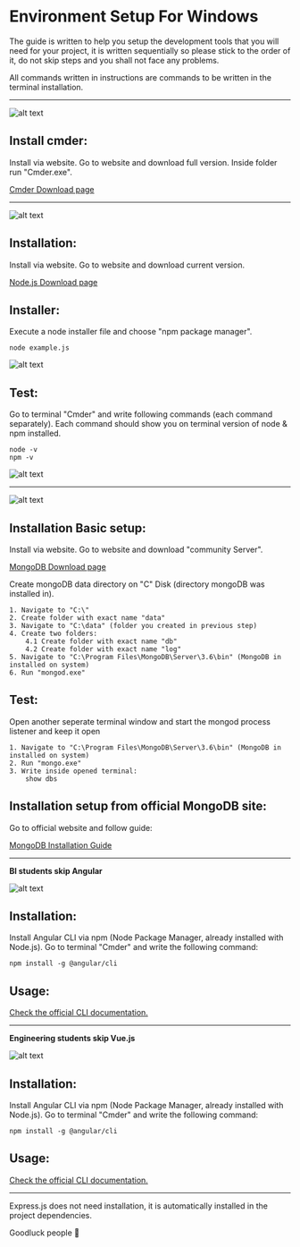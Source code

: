 # Environment Setup For Windows

The guide is written to help you setup the development tools that you will need for your project, it is written sequentially so please stick to the order of it, do not skip steps and you shall not face any problems.

All commands written in instructions are commands to be written in the terminal installation.

---

![alt text](http://cmder.net/img/main.jpg "cmder")


## Install cmder:

Install via website. Go to website and download full version. Inside folder run "Cmder.exe".

[Cmder Download page](http://cmder.net/)

---

![alt text](https://nodejs.org/static/images/logos/nodejs-new-pantone-black.png "Node.js")

## Installation:

Install via website. Go to website and download current version.

[Node.js Download page](https://nodejs.org/en/)

## Installer:

Execute a node installer file and choose "npm package manager". 

```
node example.js
```

![alt text](http://blog.teamtreehouse.com/wp-content/uploads/2015/01/installer.png "node.js setup")

## Test:

Go to terminal "Cmder" and write following commands (each command separately). Each command should show you on terminal version of node & npm installed.

```
node -v
npm -v
```

![alt text](http://blog.teamtreehouse.com/wp-content/uploads/2015/01/verify.png "node.js setup")

---

![alt text](https://webassets.mongodb.com/_com_assets/cms/mongodb-logo-rgb-j6w271g1xn.jpg "mongoDB")

## Installation Basic setup:


Install via website. Go to website and download "community Server". 


[MongoDB Download page](https://www.mongodb.com/download-center?jmp=nav#community)


Create mongoDB data directory on "C" Disk (directory mongoDB was installed in).

```
1. Navigate to "C:\"
2. Create folder with exact name "data"
3. Navigate to "C:\data" (folder you created in previous step)
4. Create two folders: 
    4.1 Create folder with exact name "db"
    4.2 Create folder with exact name "log"
5. Navigate to "C:\Program Files\MongoDB\Server\3.6\bin" (MongoDB in installed on system)
6. Run "mongod.exe"
```

## Test:

Open another seperate terminal window and start the mongod process listener and keep it open

```
1. Navigate to "C:\Program Files\MongoDB\Server\3.6\bin" (MongoDB in installed on system)
2. Run "mongo.exe"
3. Write inside opened terminal:
    show dbs
```
## Installation setup from official MongoDB site:

Go to official website and follow guide:

[MongoDB Installation Guide](https://docs.mongodb.com/manual/tutorial/install-mongodb-on-windows/)

---

**BI students skip Angular**

![alt text](https://cdn.worldvectorlogo.com/logos/angular-3.svg "Angular")

## Installation:

Install Angular CLI via npm (Node Package Manager, already installed with Node.js).
Go to terminal "Cmder" and write the following command:
```
npm install -g @angular/cli
```

## Usage:


[Check the official CLI documentation.](https://github.com/angular/angular-cli/wiki)

---

**Engineering students skip Vue.js**

![alt text](https://ih0.redbubble.net/image.324410142.0465/flat,800x800,075,f.u4.jpg)

## Installation:

Install Angular CLI via npm (Node Package Manager, already installed with Node.js).
Go to terminal "Cmder" and write the following command:
```
npm install -g @angular/cli
```

## Usage:

[Check the official CLI documentation.](https://vuejs.org/v2/guide/installation.html)

---

Express.js does not need installation, it is automatically installed in the project dependencies.

Goodluck people :metal:

